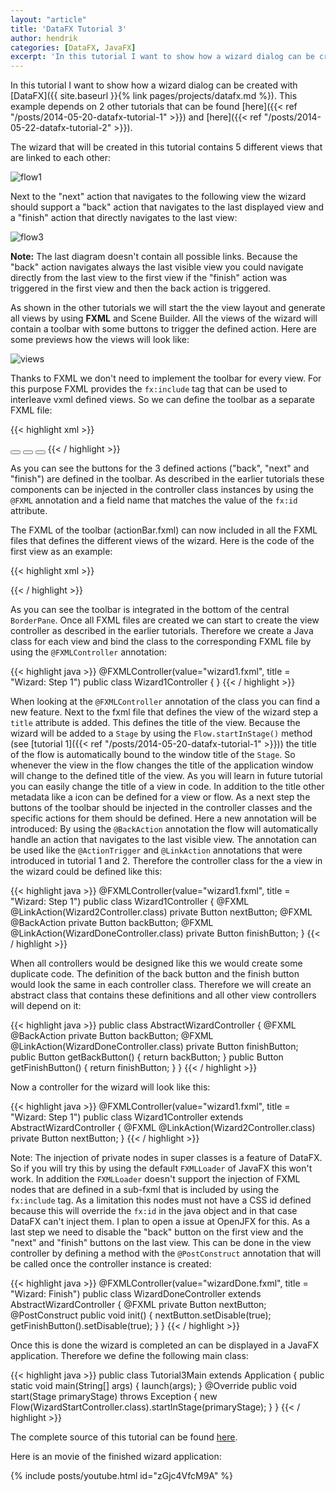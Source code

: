 ```yaml
---
layout: "article"
title: 'DataFX Tutorial 3'
author: hendrik
categories: [DataFX, JavaFX]
excerpt: 'In this tutorial I want to show how a wizard dialog can be created with DataFX.'
---
```

In this tutorial I want to show how a wizard dialog can be created with [DataFX]({{ site.baseurl }}{% link pages/projects/datafx.md %}). This example depends on 2 other tutorials that can be found [here]({{< ref "/posts/2014-05-20-datafx-tutorial-1" >}}) and [here]({{< ref "/posts/2014-05-22-datafx-tutorial-2" >}}).

The wizard that will be created in this tutorial contains 5 different views that are linked to each other:

![flow1](/posts/guigarage-legacy/flow1.png)

Next to the "next" action that navigates to the following view the wizard should support a "back" action that navigates to the last displayed view and a "finish" action that directly navigates to the last view:

![flow3](/posts/guigarage-legacy/flow3.png)

__Note:__ The last diagram doesn't contain all possible links. Because the "back" action navigates always the last visible view you could navigate directly from the last view to the first view if the "finish" action was triggered in the first view and then the back action is triggered.

As shown in the other tutorials we will start the the view layout and generate all views by using __FXML__ and Scene Builder. All the views of the wizard will contain a toolbar with some buttons to trigger the defined action. Here are some previews how the views will look like:

![views](/posts/guigarage-legacy/views.png)

Thanks to FXML we don't need to implement the toolbar for every view. For this purpose FXML provides the `fx:include` tag that can be used to interleave vxml defined views. So we can define the toolbar as a separate FXML file:

{{< highlight xml >}}
<?xml version="1.0" encoding="UTF-8"?>
<?import java.lang.*?>
<?import java.util.*?>
<?import javafx.geometry.*?>
<?import javafx.scene.control.*?>
<?import javafx.scene.layout.*?>
<?import javafx.scene.paint.*?>
<hbox alignment="CENTER_RIGHT" maxheight="-Infinity" maxwidth="1.7976931348623157E308" minheight="-Infinity" minwidth="-Infinity" prefheight="-1.0" prefwidth="-1.0" spacing="12.0" style="-fx-background-color: darkgray;" xmlns="http://javafx.com/javafx/8" xmlns:fx="http://javafx.com/fxml/1">
    <children>
        <button fx:id="backButton" mnemonicparsing="false" text="Back"></button>
        <button fx:id="nextButton" mnemonicparsing="false" text="Next"></button>
        <button fx:id="finishButton" mnemonicparsing="false" text="Finish"></button>
    </children>
    <padding>
        <insets bottom="12.0" left="12.0" right="12.0" top="12.0" />
    </padding>
</hbox>
{{< / highlight >}}

As you can see the buttons for the 3 defined actions ("back", "next" and "finish") are defined in the toolbar. As described in the earlier tutorials these components can be injected in the controller class instances by using the `@FXML` annotation and a field name that matches the value of the `fx:id` attribute.

The FXML of the toolbar (actionBar.fxml) can now included in all the FXML files that defines the different views of the wizard. Here is the code of the first view as an example:

{{< highlight xml >}}
<?xml version="1.0" encoding="UTF-8"?>
<?import javafx.geometry.Insets?>
<?import javafx.scene.control.Label?>
<?import javafx.scene.layout.BorderPane?>
<?import javafx.scene.layout.StackPane?>
<?import javafx.scene.text.Font?>
<borderpane prefheight="240.0" prefwidth="400.0" xmlns="http://javafx.com/javafx/8" xmlns:fx="http://javafx.com/fxml/1">
    <bottom>
        <fx:include source="actionBar.fxml" />
    </bottom>
    <center>
        <stackpane maxheight="1.7976931348623157E308" maxwidth="1.7976931348623157E308" borderpane.alignment="CENTER">
            <children>
                <label text="This is the first step.">
                    <stackpane.margin>
                        <insets bottom="32.0" left="32.0" right="32.0" top="32.0" />
                    </stackpane.margin>
                    <font>
                        <font size="24.0">
                    </font>
                </label>
            </children>
        </stackpane>
    </center>
</borderpane>
{{< / highlight >}}

As you can see the toolbar is integrated in the bottom of the central `BorderPane`.
Once all FXML files are created we can start to create the view controller as described in the earlier tutorials. Therefore we create a Java class for each view and bind the class to the corresponding FXML file by using the `@FXMLController` annotation:

{{< highlight java >}}
@FXMLController(value="wizard1.fxml", title = "Wizard: Step 1")
public class Wizard1Controller {
}
{{< / highlight >}}

When looking at the `@FXMLController` annotation of the class you can find a new feature. Next to the fxml file that defines the view of the wizard step a `title` attribute is added. This defines the title of the view. Because the wizard will be added to a `Stage` by using the `Flow.startInStage()` method (see [tutorial 1]({{< ref "/posts/2014-05-20-datafx-tutorial-1" >}})) the title of the flow is automatically bound to the window title of the `Stage`. So whenever the view in the flow changes the title of the application window will change to the defined title of the view. As you will learn in future tutorial you can easily change the title of a view in code. In addition to the title other metadata like a icon can be defined for a view or flow.
As a next step the buttons of the toolbar should be injected in the controller classes and the specific actions for them should be defined. Here a new annotation will be introduced: By using the `@BackAction` annotation the flow will automatically handle an action that navigates to the last visible view. The annotation can be used like the `@ActionTrigger` and `@LinkAction` annotations that were introduced in tutorial 1 and 2. Therefore the controller class for the a view in the wizard could be defined like this:

{{< highlight java >}}
@FXMLController(value="wizard1.fxml", title = "Wizard: Step 1")
public class Wizard1Controller {
    @FXML
    @LinkAction(Wizard2Controller.class)
    private Button nextButton;
    @FXML
    @BackAction
    private Button backButton;
    @FXML
    @LinkAction(WizardDoneController.class)
    private Button finishButton;
}
{{< / highlight >}}

When all controllers would be designed like this we would create some duplicate code. The definition of the back button and the finish button would look the same in each controller class. Therefore we will create an abstract class that contains these definitions and all other view controllers will depend on it:

{{< highlight java >}}
public class AbstractWizardController {
    @FXML
    @BackAction
    private Button backButton;
    @FXML
    @LinkAction(WizardDoneController.class)
    private Button finishButton;
    public Button getBackButton() {
        return backButton;
    }
    public Button getFinishButton() {
        return finishButton;
    }
}
{{< / highlight >}}

Now a controller for the wizard will look like this:

{{< highlight java >}}
@FXMLController(value="wizard1.fxml", title = "Wizard: Step 1")
public class Wizard1Controller extends AbstractWizardController {
    @FXML
    @LinkAction(Wizard2Controller.class)
    private Button nextButton;
}
{{< / highlight >}}

Note: The injection of private nodes in super classes is a feature of DataFX. So if you will try this by using the default `FXMLLoader` of JavaFX this won't work. In addition the `FXMLLoader` doesn't support the injection of FXML nodes that are defined in a sub-fxml that is included by using the `fx:include` tag. As a limitation this nodes must not have a CSS id defined because this will override the `fx:id` in the java object and in that case DataFX can't inject them. I plan to open a issue at OpenJFX for this.
As a last step we need to disable the "back" button on the first view and the "next" and "finish" buttons on the last view. This can be done in the view controller by defining a method with the `@PostConstruct` annotation that will be called once the controller instance is created:

{{< highlight java >}}
@FXMLController(value="wizardDone.fxml", title = "Wizard: Finish")
public class WizardDoneController extends AbstractWizardController {
    @FXML
    private Button nextButton;
    @PostConstruct
    public void init() {
        nextButton.setDisable(true);
        getFinishButton().setDisable(true);
    }
}
{{< / highlight >}}

Once this is done the wizard is completed an can be displayed in a JavaFX application. Therefore we define the following main class:

{{< highlight java >}}
public class Tutorial3Main extends Application {
    public static void main(String[] args) {
        launch(args);
    }
    @Override
    public void start(Stage primaryStage) throws Exception {
        new Flow(WizardStartController.class).startInStage(primaryStage);
    }
}
{{< / highlight >}}

The complete source of this tutorial can be found [here](https://bitbucket.org/datafx/datafx/src/b25aa30116e80c83d02a4b2a46c76fd603c0c7f4/datafx-tutorial3).

Here is an movie of the finished wizard application:

{% include posts/youtube.html id="zGjc4VfcM9A" %}
